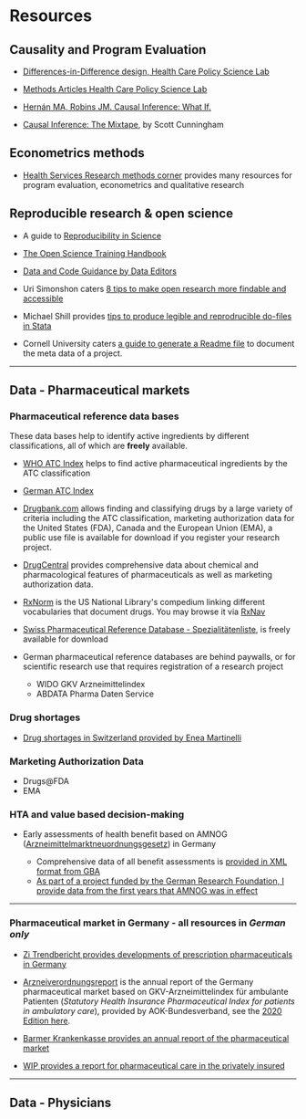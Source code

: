 # Resources

## Causality and Program Evaluation


- [Differences-in-Difference design, Health Care Policy Science Lab](https://diff.healthpolicydatascience.org/)

- [Methods Articles Health Care Policy Science Lab](http://healthpolicydatascience.org/methods-seminar)

- [Hernán MA, Robins JM. Causal Inference: What If.](https://www.hsph.harvard.edu/miguel-hernan/causal-inference-book/)

- [Causal Inference: The Mixtape](https://scunning.com/mixtape.html), by Scott Cunningham



## Econometrics methods

- [Health Services Research methods corner](https://www.hsr.org/methods-corner-article-collection) provides many resources for program evaluation, econometrics and qualitative research

## Reproducible research & open science

- A guide to [Reproducibility in Science](http://ropensci.github.io/reproducibility-guide/)

- [The Open Science Training Handbook](https://book.fosteropenscience.eu/en/)

- [Data and Code Guidance by Data Editors](https://social-science-data-editors.github.io/guidance/Requested_information.html)

- Uri Simonshon caters [8 tips to make open research more findable and accessible](http://datacolada.org/69)

- Michael Shill provides [tips to produce legible and reprodrucible do-files in Stata](https://michaelshill.net/2015/07/31/in-stata-coding-style-is-the-essential/)

- Cornell University caters [a guide to generate a Readme file](https://data.research.cornell.edu/content/readme) to document the meta data of a project.

- - -



## Data - Pharmaceutical markets

### Pharmaceutical reference data bases

These data bases help to identify active ingredients by different classifications, all of which are **freely** available.

- [WHO ATC Index](https://www.whocc.no/atc_ddd_index/) helps to find active pharmaceutical ingredients by the ATC classification

- [German ATC Index]()

- [Drugbank.com](https://www.drugbank.com/) allows finding and classifying drugs by a large variety of criteria including the ATC classification, marketing authorization data for the United States (FDA), Canada and the European Union (EMA), a public use file is available for download if you register your research project.

- [DrugCentral](https://drugcentral.org/download) provides comprehensive data about chemical and pharmacological features of pharmaceuticals as well as marketing authorization data.

- [RxNorm](https://www.nlm.nih.gov/research/umls/rxnorm/index.html) is the US National Library's compedium linking different vocabularies that document drugs. You may browse it via [RxNav](https://mor.nlm.nih.gov/RxNav/)

- [Swiss Pharmaceutical Reference Database - Spezialitätenliste](), is freely available for download

- German pharmaceutical reference databases are behind paywalls, or for scientific research use that requires registration of a research project

	- WIDO GKV Arzneimittelindex
	- ABDATA Pharma Daten Service

### Drug shortages

- [Drug shortages in Switzerland provided by Enea Martinelli](drugshortage.ch)

### Marketing Authorization Data

- Drugs@FDA
- EMA

### HTA and value based decision-making

- Early assessments of health benefit based on AMNOG ([Arzneimittelmarktneuordnungsgesetz](https://www.g-ba.de/bewertungsverfahren/nutzenbewertung/)) in Germany

    - Comprehensive data of all benefit assessments is [provided in XML format from GBA](https://www.g-ba.de/themen/arzneimittel/arzneimittel-richtlinie-anlagen/nutzenbewertung-35a/ais/)
	- [As part of a project funded by the German Research Foundation, I provide data from the first years that AMNOG was in effect]()

- - -

### Pharmaceutical market in Germany - all resources in *German only*

- [Zi Trendbericht provides developments of prescription pharmaceuticals in Germany](https://www.zi.de/projekte/rx-trendbericht)

- [Arzneiverordnungsreport](https://www.wido.de/publikationen-produkte/buchreihen/arzneiverordnungs-report/?L=0) is the annual report of the Germany pharmaceutical market based on GKV-Arzneimittelindex für ambulante Patienten (*Statutory Health Insurance Pharmaceutical Index for patients in ambulatory care*), provided by AOK-Bundesverband, see the [2020 Edition here](http://link.springer.com/10.1007/978-3-662-62168-4).

- [Barmer Krankenkasse provides an annual report of the pharmaceutical market](https://www.barmer.de/presse/infothek/studien-und-reports/arzneimittelreporte)

- [WIP provides a report for pharmaceutical care in the privately insured](http://www.wip-pkv.de/forschungsbereiche/detail/arzneimittelversorgung-von-privatversicherten-2020-zahlen-analysen-gkv-pkv-vergleich.html)

- - -

## Data - Physicians

